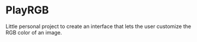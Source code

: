 # PlayRGB
Little personal project to create an interface that lets the user customize the RGB color of an image.
